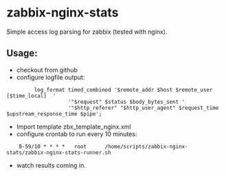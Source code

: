 zabbix-nginx-stats
==================

Simple access log parsing for zabbix (tested with nginx).

Usage:
----------------

* checkout from github
* configure logfile output:
```
         log_format timed_combined '$remote_addr $host $remote_user [$time_local]  '
                    '"$request" $status $body_bytes_sent '
                    '"$http_referer" "$http_user_agent" $request_time $upstream_response_time $pipe';
```
* Import template zbx_template_nginx.xml
* configure crontab to run every 10 minutes:
```
    8-59/10 * * * *   root      /home/scripts/zabbix-nginx-stats/zabbix-nginx-stats-runner.sh
```
* watch results coming in.


